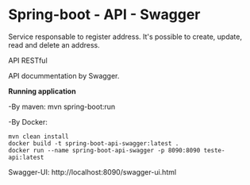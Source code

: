 # Spring-boot - API - Swagger

Service responsable to register address. It's possible to create, update, read and delete an address.

API RESTful

API docummentation by Swagger. 

**Running application**

-By maven: mvn spring-boot:run

-By Docker:

    mvn clean install
    docker build -t spring-boot-api-swagger:latest .
    docker run --name spring-boot-api-swagger -p 8090:8090 teste-api:latest

Swagger-UI: http://localhost:8090/swagger-ui.html    

